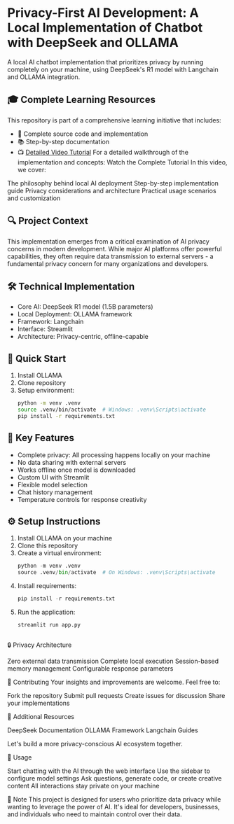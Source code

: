 
# Privacy-First AI Development: A Local Implementation of Chatbot with DeepSeek and OLLAMA
A local AI chatbot implementation that prioritizes privacy by running completely on your machine, using DeepSeek's R1 model with Langchain and OLLAMA integration.

## 🎓 Complete Learning Resources
This repository is part of a comprehensive learning initiative that includes:
- 📝 Complete source code and implementation
- 📚 Step-by-step documentation
- 📺  [Detailed Video Tutorial]((https://youtu.be/9gHpoN9Nadk))
For a detailed walkthrough of the implementation and concepts:
Watch the Complete Tutorial
In this video, we cover:

The philosophy behind local AI deployment
Step-by-step implementation guide
Privacy considerations and architecture
Practical usage scenarios and customization

## 🔍 Project Context
This implementation emerges from a critical examination of AI privacy concerns in modern development. While major AI platforms offer powerful capabilities, they often require data transmission to external servers - a fundamental privacy concern for many organizations and developers.

## 🛠️ Technical Implementation
- Core AI: DeepSeek R1 model (1.5B parameters)
- Local Deployment: OLLAMA framework
- Framework: Langchain
- Interface: Streamlit
- Architecture: Privacy-centric, offline-capable

## 🚀 Quick Start
1. Install OLLAMA
2. Clone repository
3. Setup environment:
   ```bash
   python -m venv .venv
   source .venv/bin/activate  # Windows: .venv\Scripts\activate
   pip install -r requirements.txt


## 🔑 Key Features
- Complete privacy: All processing happens locally on your machine
- No data sharing with external servers
- Works offline once model is downloaded
- Custom UI with Streamlit
- Flexible model selection
- Chat history management
- Temperature controls for response creativity


## ⚙️ Setup Instructions
1. Install OLLAMA on your machine
2. Clone this repository
3. Create a virtual environment:
   ```python
   python -m venv .venv
   source .venv/bin/activate  # On Windows: .venv\Scripts\activate
4. Install requirements:
   ```python
   pip install -r requirements.txt
5. Run the application:
   ```python
   streamlit run app.py
   


🔒 Privacy Architecture

Zero external data transmission
Complete local execution
Session-based memory management
Configurable response parameters

🤝 Contributing
Your insights and improvements are welcome. Feel free to:

Fork the repository
Submit pull requests
Create issues for discussion
Share your implementations

📖 Additional Resources

DeepSeek Documentation
OLLAMA Framework
Langchain Guides

Let's build a more privacy-conscious AI ecosystem together.

🚀 Usage

Start chatting with the AI through the web interface
Use the sidebar to configure model settings
Ask questions, generate code, or create creative content
All interactions stay private on your machine


📝 Note
This project is designed for users who prioritize data privacy while wanting to leverage the power of AI. It's ideal for developers, businesses, and individuals who need to maintain control over their data.

